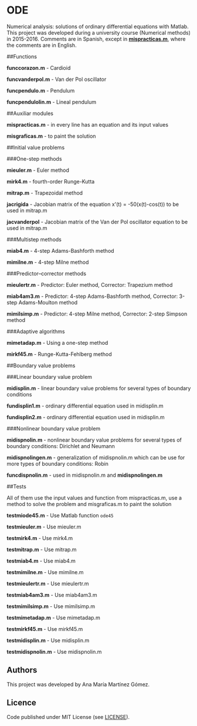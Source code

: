 # ODE

Numerical analysis: solutions of ordinary differential equations with Matlab. This project was developed during a university course (Numerical methods) in 2015-2016. Comments are in Spanish, except in [**mispracticas.m**](https://github.com/Ana06/ode/blob/master/mispracticas.m), where the comments are in English.



##Functions

**funccorazon.m** - Cardioid

**funcvanderpol.m** - Van der Pol oscillator

**funcpendulo.m** - Pendulum

**funcpendulolin.m** - Lineal pendulum



##Auxiliar modules

**mispracticas.m** - in every line has an equation and its input values

**misgraficas.m** - to paint the solution



##Initial value problems

###One-step methods 

**mieuler.m** - Euler method

**mirk4.m** - fourth-order Runge-Kutta

**mitrap.m** - Trapezoidal method

**jacrigida** - Jacobian matrix of the equation x'(t) = -50(x(t)-cos(t)) to be used in mitrap.m

**jacvanderpol** - Jacobian matrix of the Van der Pol oscillator equation to be used in mitrap.m


###Multistep methods

**miab4.m** - 4-step Adams-Bashforth method

**mimilne.m** - 4-step Milne method


###Predictor–corrector methods

**mieulertr.m** - Predictor: Euler method, Corrector: Trapezium method

**miab4am3.m** - Predictor: 4-step Adams-Bashforth method, Corrector: 3-step Adams-Moulton method

**mimilsimp.m** - Predictor: 4-step Milne method, Corrector: 2-step Simpson method


###Adaptive algorithms

**mimetadap.m** - Using a one-step method

**mirkf45.m** - Runge-Kutta-Fehlberg method



##Boundary value problems

###Linear boundary value problem

**midisplin.m** - linear boundary value problems for several types of boundary conditions

**fundisplin1.m** - ordinary differential equation used in midisplin.m

**fundisplin2.m** - ordinary differential equation used in midisplin.m


###Nonlinear boundary value problem

**midispnolin.m** - nonlinear boundary value problems for several types of boundary conditions: Dirichlet and Neumann

**midispnolingen.m** - generalization of midispnolin.m which can be use for more types of boundary conditions: Robin

**funcdispnolin.m** - used in midispnolin.m and **midispnolingen.m**



##Tests

All of them use the input values and function from mispracticas.m, use a method to solve the problem and misgraficas.m to paint the solution

**testmiode45.m** - Use Matlab function `ode45`

**testmieuler.m** - Use mieuler.m

**testmirk4.m** - Use mirk4.m

**testmitrap.m** - Use mitrap.m

**testmiab4.m** - Use miab4.m

**testmimilne.m** - Use mimilne.m

**testmieulertr.m** - Use mieulertr.m

**testmiab4am3.m** - Use miab4am3.m

**testmimilsimp.m** - Use mimilsimp.m

**testmimetadap.m** - Use mimetadap.m

**testmirkf45.m** - Use mirkf45.m

**testmidisplin.m** - Use midisplin.m

**testmidispnolin.m** - Use midispnolin.m



## Authors

This project was developed by Ana María Martínez Gómez.



## Licence

Code published under MIT License (see [LICENSE](LICENSE)).
